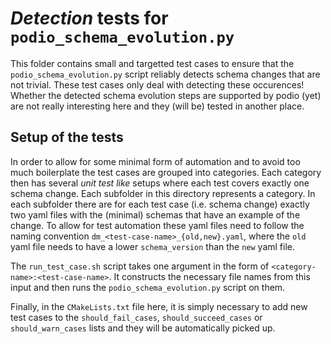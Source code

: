# *Detection* tests for `podio_schema_evolution.py`

This folder contains small and targetted test cases to ensure that the
`podio_schema_evolution.py` script reliably detects schema changes that are not
trivial. These test cases only deal with detecting these occurences! Whether the
detected schema evolution steps are supported by podio (yet) are not really
interesting here and they (will be) tested in another place.

## Setup of the tests

In order to allow for some minimal form of automation and to avoid too much
boilerplate the test cases are grouped into categories. Each category then has
several *unit test like* setups where each test covers exactly one schema
change. Each subfolder in this directory represents a category. In each
subfolder there are for each test case (i.e. schema change) exactly two yaml
files with the (minimal) schemas that have an example of the change. To allow
for test automation these yaml files need to follow the naming convention
`dm_<test-case-name>_{old,new}.yaml`, where the `old` yaml file needs to have a
lower `schema_version` than the `new` yaml file.

The `run_test_case.sh` script takes one argument in the form of
`<category-name>:<test-case-name>`. It constructs the necessary file names from
this input and then runs the `podio_schema_evolution.py` script on them.

Finally, in the `CMakeLists.txt` file here, it is simply necessary to add new
test cases to the `should_fail_cases`, `should_succeed_cases` or
`should_warn_cases` lists and they will be automatically picked up.
